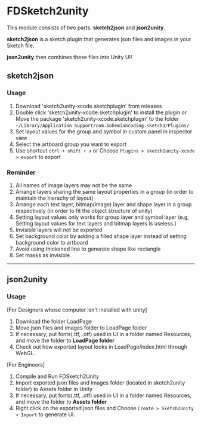 # FDSketch2unity

This module consists of two parts: **sketch2json** and **json2unity**.

**sketch2json** is a sketch plugin that generates json files and images in your Sketch file.

**json2unity** then combines these files into Unity UI!


## sketch2json

### Usage
1. Download 'sketch2unity-xcode.sketchplugin' from releases
2. Double click 'sketch2unity-xcode.sketchplugin' to install the plugin or 
Move the package 'sketch2unity-xcode.sketchplugin' to the folder `~/Library/Application Support/com.bohemiancoding.sketch3/Plugins/`
3. Set layout values for the group and symbol in custom panel in inspector view
4. Select the artboard group you want to export
5. Use shortcut `ctrl + shift + x` or Choose `Plugins > sketch2unity-xcode > export` to export

### Reminder
1. All names of image layers may not be the same
2. Arrange layers sharing the same layout properties in a group (in order to maintain the hierachy of layout)
3. Arrange each text layer, bitmap(image) layer and shape layer in a group respectively (in order to fit the object structure of unity)
4. Setting layout values only works for group layer and symbol layer (e.g, Setting layout values for text layers and bitmap layers is useless.)
5. Invisible layers will not be exported
6. Set background color by adding a filled shape layer instead of setting background color to artboard
7. Avoid using thickened line to generate shape like rectangle
8. Set masks as invisible.

---
## json2unity

### Usage
[For Designers whose computer isn't installed with unity]
1. Download the folder LoadPage
2. Move json files and images folder to LoadPage folder
3. If necessary, put fonts(.ttf, .otf) used in UI in a folder named Resources, and move the folder to **LoadPage folder**
4. Check out how exported layout looks in LoadPage/index.html through WebGL.

[For Engineers]
1. Compile and Run FDSketch2Unity
2. Import exported json files and images folder (located in sketch2unity folder) to Assets folder in Unity
3. If necessary, put fonts(.ttf, .otf) used in UI in a folder named Resources, and move the folder to **Assets folder**
3. Right click on the exported json files and Choose `Create > Sketch2Unity > Import` to generate UI.
